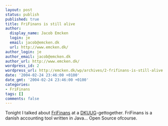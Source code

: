 ```yaml
---
layout: post
status: publish
published: true
title: FriFinans is still alive
author:
  display_name: Jacob Emcken
  login: je
  email: jacob@emcken.dk
  url: http://www.emcken.dk/
author_login: je
author_email: jacob@emcken.dk
author_url: http://www.emcken.dk/
wordpress_id: 2
wordpress_url: http://emcken.dk/wp/archives/2-frifinans-is-still-alive.html
date: '2004-02-24 23:46:00 +0100'
date_gmt: '2004-02-24 23:46:00 +0100'
categories:
- FriFinans
tags: []
comments: false
---
```

Tonight I talked about [FriFinans][] at a [DKUUG][]-gettogether. FriFinans is a danish accounting tool written in Java... Open Source ofcourse.

[FriFinans]: http://www.frifinans.dk/
[DKUUG]: http://www.dkuug.dk/


